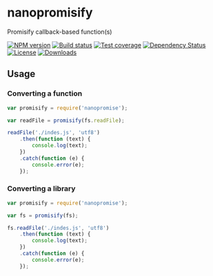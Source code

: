 # nanopromisify

Promisify callback-based function(s)

[![NPM version][npm-image]][npm-url]
[![Build status][travis-image]][travis-url]
[![Test coverage][coveralls-image]][coveralls-url]
[![Dependency Status][david-image]][david-url]
[![License][license-image]][license-url]
[![Downloads][downloads-image]][downloads-url]

## Usage

### Converting a function

```js
var promisify = require('nanopromise');

var readFile = promisify(fs.readFile);

readFile('./indes.js', 'utf8')
	.then(function (text) {
		console.log(text);
	})
	.catch(function (e) {
		console.error(e);
	});
```

### Converting a library

```js
var promisify = require('nanopromise');

var fs = promisify(fs);

fs.readFile('./indes.js', 'utf8')
	.then(function (text) {
		console.log(text);
	})
	.catch(function (e) {
		console.error(e);
	});
```

[gitter-image]: https://badges.gitter.im/Holixus/nanopromisify.png
[gitter-url]: https://gitter.im/Holixus/nanopromisify

[npm-image]: https://img.shields.io/npm/v/nanopromisify.svg?style=flat-square
[npm-url]: https://npmjs.org/package/nanopromisify

[github-tag]: http://img.shields.io/github/tag/Holixus/nanopromisify.svg?style=flat-square
[github-url]: https://github.com/Holixus/nanopromisify/tags

[travis-image]: https://travis-ci.org/Holixus/nanopromisify.svg?branch=master
[travis-url]: https://travis-ci.org/Holixus/nanopromisify

[coveralls-image]: https://img.shields.io/coveralls/thenables/thenify.svg?style=flat-square
[coveralls-url]: https://coveralls.io/r/thenables/thenify

[david-image]: http://img.shields.io/david/thenables/thenify.svg?style=flat-square
[david-url]: https://david-dm.org/thenables/thenify

[license-image]: http://img.shields.io/npm/l/thenify.svg?style=flat-square
[license-url]: LICENSE

[downloads-image]: http://img.shields.io/npm/dm/thenify.svg?style=flat-square
[downloads-url]: https://npmjs.org/package/nanopromisify
